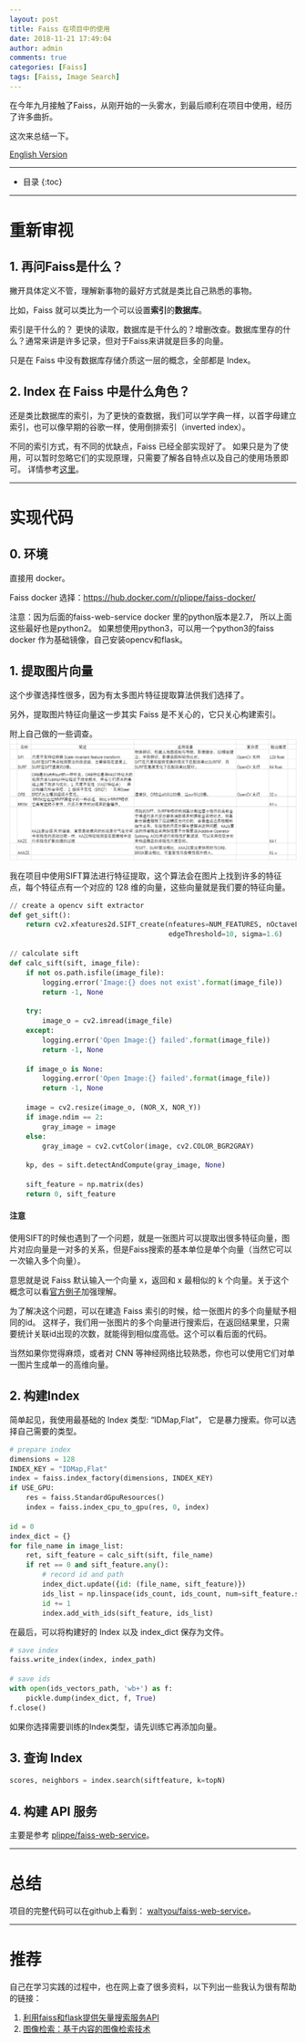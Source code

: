 ```yaml
---
layout: post
title: Faiss 在项目中的使用
date: 2018-11-21 17:49:04
author: admin
comments: true
categories: [Faiss]
tags: [Faiss, Image Search]
---
```


在今年九月接触了Faiss，从刚开始的一头雾水，到最后顺利在项目中使用，经历了许多曲折。

这次来总结一下。

[English Version](../Faiss-In-Project-English/)

<!-- more -->

---



* 目录
{:toc}
---

# 重新审视

## 1. 再问Faiss是什么？

撇开具体定义不管，理解新事物的最好方式就是类比自己熟悉的事物。

比如，Faiss 就可以类比为一个可以设置**索引**的**数据库**。

索引是干什么的？ 更快的读取，数据库是干什么的？增删改查。数据库里存的什么？通常来讲是许多记录，但对于Faiss来讲就是巨多的向量。

只是在 Faiss 中没有数据库存储介质这一层的概念，全部都是 Index。

## 2. Index 在 Faiss 中是什么角色？

还是类比数据库的索引，为了更快的查数据，我们可以学字典一样，以首字母建立索引，也可以像早期的谷歌一样，使用倒排索引（inverted index）。

不同的索引方式，有不同的优缺点，Faiss 已经全部实现好了。
如果只是为了使用，可以暂时忽略它们的实现原理，只需要了解各自特点以及自己的使用场景即可。
详情参考[这里](../Faiss-Indexs/#挑一个合适的-index)。

---

# 实现代码

## 0. 环境

直接用 docker。

Faiss docker 选择：https://hub.docker.com/r/plippe/faiss-docker/

注意：因为后面的faiss-web-service docker 里的python版本是2.7， 所以上面这些最好也是python2。
如果想使用python3，可以用一个python3的faiss docker 作为基础镜像，自己安装opencv和flask。

## 1. 提取图片向量

这个步骤选择性很多，因为有太多图片特征提取算法供我们选择了。

另外，提取图片特征向量这一步其实 Faiss 是不关心的，它只关心构建索引。

附上自己做的一些调查。
[![](/images/posts/image-feature-extration-algorithm.png)](/images/posts/image-feature-extration-algorithm.png)

我在项目中使用SIFT算法进行特征提取，这个算法会在图片上找到许多的特征点，每个特征点有一个对应的 128 维的向量，这些向量就是我们要的特征向量。

```python
// create a opencv sift extractor
def get_sift():
    return cv2.xfeatures2d.SIFT_create(nfeatures=NUM_FEATURES, nOctaveLayers=3, contrastThreshold=0.04,
                                       edgeThreshold=10, sigma=1.6)

// calculate sift
def calc_sift(sift, image_file):
    if not os.path.isfile(image_file):
        logging.error('Image:{} does not exist'.format(image_file))
        return -1, None

    try:
        image_o = cv2.imread(image_file)
    except:
        logging.error('Open Image:{} failed'.format(image_file))
        return -1, None

    if image_o is None:
        logging.error('Open Image:{} failed'.format(image_file))
        return -1, None

    image = cv2.resize(image_o, (NOR_X, NOR_Y))
    if image.ndim == 2:
        gray_image = image
    else:
        gray_image = cv2.cvtColor(image, cv2.COLOR_BGR2GRAY)

    kp, des = sift.detectAndCompute(gray_image, None)

    sift_feature = np.matrix(des)
    return 0, sift_feature
```

#### 注意

使用SIFT的时候也遇到了一个问题，就是一张图片可以提取出很多特征向量，图片对应向量是一对多的关系，但是Faiss搜索的基本单位是单个向量（当然它可以一次输入多个向量）。

意思就是说 Faiss 默认输入一个向量 x，返回和 x 最相似的 k 个向量。关于这个概念可以看[官方例子](../Faiss-Introduce/#2-官方-hello-world-例子)加强理解。

为了解决这个问题，可以在建造 Faiss 索引的时候，给一张图片的多个向量赋予相同的id。
这样子，我们用一张图片的多个向量进行搜索后，在返回结果里，只需要统计关联id出现的次数，就能得到相似度高低。这个可以看后面的代码。

当然如果你觉得麻烦，或者对 CNN 等神经网络比较熟悉，你也可以使用它们对单一图片生成单一的高维向量。

## 2. 构建Index

简单起见，我使用最基础的 Index 类型: “IDMap,Flat”， 它是暴力搜索。你可以选择自己需要的类型。

```python
# prepare index
dimensions = 128
INDEX_KEY = "IDMap,Flat"
index = faiss.index_factory(dimensions, INDEX_KEY)
if USE_GPU:
    res = faiss.StandardGpuResources()
    index = faiss.index_cpu_to_gpu(res, 0, index)

id = 0
index_dict = {}
for file_name in image_list:
    ret, sift_feature = calc_sift(sift, file_name)
    if ret == 0 and sift_feature.any():
        # record id and path
        index_dict.update({id: (file_name, sift_feature)})
        ids_list = np.linspace(ids_count, ids_count, num=sift_feature.shape[0], dtype="int64")
        id += 1
        index.add_with_ids(sift_feature, ids_list)

```

在最后，可以将构建好的 Index 以及 index_dict 保存为文件。

```python
# save index
faiss.write_index(index, index_path)

# save ids
with open(ids_vectors_path, 'wb+') as f:
    pickle.dump(index_dict, f, True)
f.close()
```
如果你选择需要训练的Index类型，请先训练它再添加向量。

## 3. 查询 Index

```python
scores, neighbors = index.search(siftfeature, k=topN)
```

## 4. 构建 API 服务

主要是参考 [plippe/faiss-web-service](https://github.com/plippe/faiss-web-service)。

------

# 总结

项目的完整代码可以在github上看到： [waltyou/faiss-web-service](https://github.com/waltyou/faiss-web-service)。

---

# 推荐

自己在学习实践的过程中，也在网上查了很多资料，以下列出一些我认为很有帮助的链接：

1. [利用faiss和flask提供矢量搜索服务API](https://www.jianshu.com/p/06cc695a8512)
1. [图像检索：基于内容的图像检索技术](http://yongyuan.name/blog/cbir-technique-summary.html)
